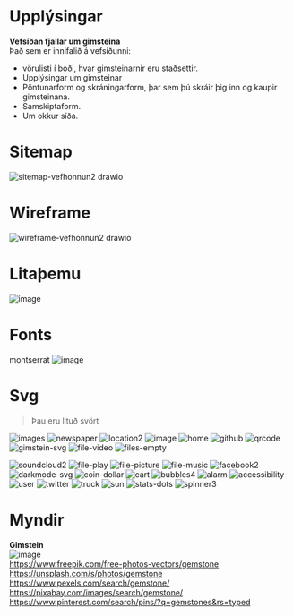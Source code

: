 # Upplýsingar
**Vefsíðan fjallar um gimsteina** <br>
Það sem er innifalið á vefsíðunni:
* vörulisti í boði, hvar gimsteinarnir eru staðsettir.
* Upplýsingar um gimsteinar
* Pöntunarform og skráningarform, þar sem þú skráir þig inn og kaupir gimsteinana.
* Samskiptaform.
* Um okkur síða.

# Sitemap
![sitemap-vefhonnun2 drawio](https://github.com/user-attachments/assets/31a64dcf-c3ff-4573-981f-6fedb6935e66)

# Wireframe
![wireframe-vefhonnun2 drawio](https://github.com/user-attachments/assets/e7c2fe2f-396e-4a40-9348-9635a4de7c4d)

# Litaþemu
![image](https://github.com/user-attachments/assets/e6089264-9d39-40d7-832c-1e4dc0e844a4)

# Fonts
montserrat 
![image](https://github.com/user-attachments/assets/479e937c-b9c9-413c-be48-8fe7c615b9a8)

# Svg
> Þau eru lituð svört

![images](https://github.com/user-attachments/assets/1bc5e346-239a-4fe1-acb8-3df8d5b6d0fd)
![newspaper](https://github.com/user-attachments/assets/373e8e2b-9d86-4374-9a7f-9127661ebd01)
![location2](https://github.com/user-attachments/assets/8d3274bc-131e-428a-a954-a4c549c64116)
![image](https://github.com/user-attachments/assets/cd6be4c6-ccaa-434e-bbb6-a706172b4461)
![home](https://github.com/user-attachments/assets/48f0e278-c41b-472b-be26-61393ac8169e)
![github](https://github.com/user-attachments/assets/e7ddbd95-5758-4de0-8499-1fd58594196d)
![qrcode](https://github.com/user-attachments/assets/ece20501-c360-4536-83d4-f811028af2f4)
![gimstein-svg](https://github.com/user-attachments/assets/7f21d843-b192-4c72-ba45-19305fb3c32f)
![file-video](https://github.com/user-attachments/assets/c269d0af-06ce-4535-94cd-bcf6c5b7ef0b)
![files-empty](https://github.com/user-attachments/assets/efa550cc-bb9c-4400-9343-b34448f6190a)


![soundcloud2](https://github.com/user-attachments/assets/b2098c8d-99e8-4f41-9b54-b58b6ab345f6)
![file-play](https://github.com/user-attachments/assets/6bcd5cdd-4e5f-42b3-9e09-f1c5d625da5d)
![file-picture](https://github.com/user-attachments/assets/345e3339-6b15-4b5e-bac6-516b4eed4ecd)
![file-music](https://github.com/user-attachments/assets/ed003355-bc77-41ca-8584-63ce8102b21b)
![facebook2](https://github.com/user-attachments/assets/86b8aec7-628e-4a47-a36e-fa66983a53e7)
![darkmode-svg](https://github.com/user-attachments/assets/b47db87c-c6f7-4666-80c9-b5c625c1aa3c)
![coin-dollar](https://github.com/user-attachments/assets/c6f65b28-9e7b-4a05-acf7-be20dd756c9f)
![cart](https://github.com/user-attachments/assets/b036ee2c-9b81-4917-9bee-577c7eb1e190)
![bubbles4](https://github.com/user-attachments/assets/e1fabd4b-eea2-4770-af4b-2e81fc802d8b)
![alarm](https://github.com/user-attachments/assets/dce05e5e-bd07-4221-80f5-15efae1217a6)
![accessibility](https://github.com/user-attachments/assets/c6b85b79-ac7a-410e-87b5-b3b948f83346)
![user](https://github.com/user-attachments/assets/f5104201-6e60-42f1-a051-5595042f3e71)
![twitter](https://github.com/user-attachments/assets/b4ca86dc-d621-4cb1-a282-9ed123d8881f)
![truck](https://github.com/user-attachments/assets/975edaad-a948-4b8d-8b1f-0a3a73fdf311)
![sun](https://github.com/user-attachments/assets/6b8d63aa-3b26-4fd6-9652-4cc044ab59a4)
![stats-dots](https://github.com/user-attachments/assets/d1cc5c60-26a1-4e53-bccf-0cb4bfde5d77)
![spinner3](https://github.com/user-attachments/assets/8f537054-4372-482f-a37c-35c7649c03fd)


# Myndir
**Gimstein** <br>
![image](https://github.com/user-attachments/assets/99a13492-88c7-432f-ab2e-43b9c7c0cd30) <br>
https://www.freepik.com/free-photos-vectors/gemstone 
https://unsplash.com/s/photos/gemstone 
https://www.pexels.com/search/gemstone/
https://pixabay.com/images/search/gemstone/
https://www.pinterest.com/search/pins/?q=gemstones&rs=typed

